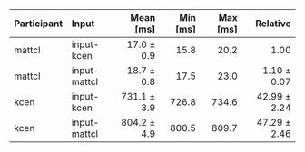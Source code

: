 | Participant | Input | Mean [ms] | Min [ms] | Max [ms] | Relative |
|:---|:---|---:|---:|---:|---:|
| mattcl | input-kcen | 17.0 ± 0.9 | 15.8 | 20.2 | 1.00 |
| mattcl | input-mattcl | 18.7 ± 0.8 | 17.5 | 23.0 | 1.10 ± 0.07 |
| kcen | input-kcen | 731.1 ± 3.9 | 726.8 | 734.6 | 42.99 ± 2.24 |
| kcen | input-mattcl | 804.2 ± 4.9 | 800.5 | 809.7 | 47.29 ± 2.46 |
